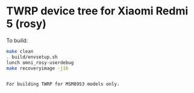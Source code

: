 TWRP device tree for Xiaomi Redmi 5 (rosy)
========================================================

To build:

```sh
make clean
. build/envsetup.sh
lunch omni_rosy-userdebug
make recoveryimage -j16


For building TWRP for MSM8953 models only.
